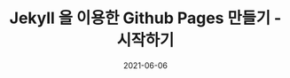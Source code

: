 ---
title:  "Jekyll 을 이용한 Github Pages 만들기 - 시작하기"
excerpt: ""

categories:
  - Githubpages
tags:
  - [github, jekyll, minimal_mistakes]

breadcrumb: true
#classes: wide
toc: true
toc_sticky: true
 
date: 2021-06-06
last_modified_at: 2021-06-06
---